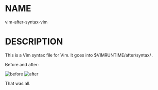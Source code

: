 # NAME

  vim-after-syntax-vim

# DESCRIPTION

This is a Vim syntax file for Vim. It goes into $VIMRUNTIME/after/syntax/ .

Before and after:

![before][1] ![after][2]


  [1]: http://devel.japh.se/vim-after-syntax-vim/vim_after_syntax_vim_before.png
  [2]: http://devel.japh.se/vim-after-syntax-vim/vim_after_syntax_vim_after.png

That was all.
